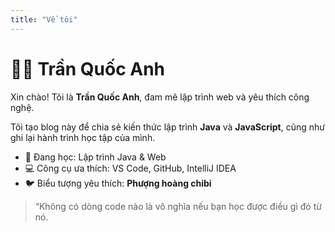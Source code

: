 ```yaml
---
title: "Về tôi"
---
```


# 🧑‍💻 Trần Quốc Anh

Xin chào! Tôi là **Trần Quốc Anh**, đam mê lập trình web và yêu thích công nghệ.

Tôi tạo blog này để chia sẻ kiến thức lập trình **Java** và **JavaScript**, cũng như ghi lại hành trình học tập của mình.

- 🌱 Đang học: Lập trình Java & Web
- 💻 Công cụ ưa thích: VS Code, GitHub, IntelliJ IDEA
- 🐦 Biểu tượng yêu thích: **Phượng hoàng chibi**

> “Không có dòng code nào là vô nghĩa nếu bạn học được điều gì đó từ nó.

